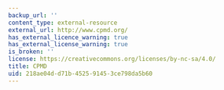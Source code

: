 ```yaml
---
backup_url: ''
content_type: external-resource
external_url: http://www.cpmd.org/
has_external_licence_warning: true
has_external_license_warning: true
is_broken: ''
license: https://creativecommons.org/licenses/by-nc-sa/4.0/
title: CPMD
uid: 218ae04d-d71b-4525-9145-3ce798da5b60
---
```

